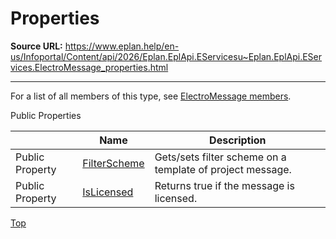 # Properties

**Source URL:** https://www.eplan.help/en-us/Infoportal/Content/api/2026/Eplan.EplApi.EServicesu~Eplan.EplApi.EServices.ElectroMessage_properties.html

---

For a list of all members of this type, see [ElectroMessage members](Eplan.EplApi.EServicesu~Eplan.EplApi.EServices.ElectroMessage_members.html).

Public Properties

|  | Name | Description |
| --- | --- | --- |
| Public Property | [FilterScheme](Eplan.EplApi.EServicesu~Eplan.EplApi.EServices.ElectroMessage~FilterScheme.html) | Gets/sets filter scheme on a template of project message. |
| Public Property | [IsLicensed](Eplan.EplApi.EServicesu~Eplan.EplApi.EServices.ElectroMessage~IsLicensed.html) | Returns true if the message is licensed. |

[Top](#top)
